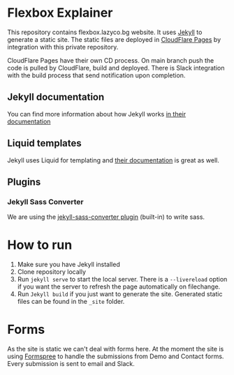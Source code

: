 # Flexbox Explainer

This repository contains flexbox.lazyco.bg website. It uses [Jekyll](https://jekyllrb.com/) to generate a static site. The static files are deployed in [CloudFlare Pages](https://pages.cloudflare.com/) by integration with this private repository. 

CloudFlare Pages have their own CD process. On main branch push the code is pulled by CloudFlare, build and deployed. There is Slack integration with the build process that send notification upon completion.

## Jekyll documentation
You can find more information about how Jekyll works [in their documentation](https://jekyllrb.com/docs/)

## Liquid templates
Jekyll uses Liquid for templating and [their documentation](https://shopify.github.io/liquid/) is great as well.

## Plugins

### Jekyll Sass Converter
We are using the [jekyll-sass-converter plugin](https://github.com/jekyll/jekyll-sass-converter) (built-in) to write sass.

# How to run
1. Make sure you have Jekyll installed
1. Clone repository locally
1. Run `jekyll serve` to start the local server. There is a `--livereload` option if you want the server to refresh the page automatically on filechange.
1. Run `Jekyll build` if you just want to generate the site. Generated static files can be found in the `_site` folder.

# Forms
As the site is static we can't deal with forms here. At the moment the site is using [Formspree](https://formspree.io/) to handle the submissions from Demo and Contact forms. Every submission is sent to email and Slack.

